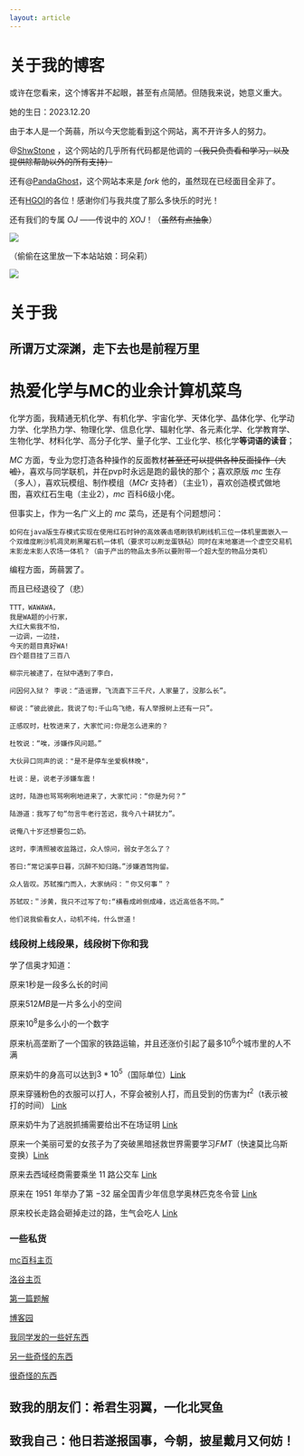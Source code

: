 ```yaml
---
layout: article
---
```


# 关于我的博客
或许在您看来，这个博客并不起眼，甚至有点简陋。但随我来说，她意义重大。

她的生日：$2023.12.20$

由于本人是一个蒟蒻，所以今天您能看到这个网站，离不开许多人的努力。

@[ShwStone](https://www.luogu.com.cn/user/491204) ，这个网站的几乎所有代码都是他调的 ~~（我只负责看和学习，以及提供除帮助以外的所有支持）~~

还有@[PandaGhost](https://www.luogu.com.cn/user/415701)，这个网站本来是 $fork$ 他的，虽然现在已经面目全非了。

还有[HGOI](https://www.luogu.com.cn/team/66009#main)的各位！感谢你们与我共度了那么多快乐的时光！

还有我们的专属 $OJ$ ——传说中的 $XOJ$！（~~虽然有点抽象~~）

![](https://cdn.luogu.com.cn/upload/image_hosting/1is4v7o1.png)

（偷偷在这里放一下本站站娘：珂朵莉）

![](https://cdn.luogu.com.cn/upload/image_hosting/guh4u28q.png)
# 关于我
## 所谓万丈深渊，走下去也是前程万里

# 热爱**化学**与**MC**的**业余计算机菜鸟**

化学方面，我精通无机化学、有机化学、宇宙化学、天体化学、晶体化学、化学动力学、化学热力学、物理化学、信息化学、辐射化学、各元素化学、化学教育学、生物化学、材料化学、高分子化学、量子化学、工业化学、核化学**等词语的读音**；

$MC$ 方面，专业为您打造各种操作的反面教材~~甚至还可以提供各种反面操作（大嘘）~~，喜欢与同学联机，并在pvp时永远是跑的最快的那个；喜欢原版 $mc$ 生存（多人），喜欢玩模组、制作模组（$MCr$ 支持者）（主业1），喜欢创造模式做地图，喜欢红石生电（主业2），$mc$ 百科6级小佬。

但事实上，作为一名广义上的 $mc$ 菜鸟，还是有个问题想问：
```````
如何在java版生存模式实现在使用红石时钟的高效袭击塔刷铁机刷线机三位一体机里面嵌入一个双维度刷沙机凋灵刷黑曜石机一体机（要求可以刷龙蛋铁砧）同时在末地塞进一个虚空交易机末影龙末影人农场一体机？（由于产出的物品太多所以要附带一个超大型的物品分类机）
```````

编程方面，蒟蒻罢了。

而且已经退役了（悲）

``````
TTT，WAWAWA，
我是WA题的小行家，
大红大紫我不怕，
一边调，一边挂，
今天的题目真好WA!
四个题目挂了三百八
``````

``````
柳宗元被逮了，在狱中遇到了李白，

问因何入狱？ 李说：“造谣罪，飞流直下三千尺，人家量了，没那么长”。

柳说：“彼此彼此，我说了句:千山鸟飞绝，有人举报树上还有一只”。

正感叹时，杜牧进来了，大家忙问:你是怎么进来的？

杜牧说：“唉，涉嫌作风问题。”

大伙异口同声的说："是不是停车坐爱枫林晚"，

杜说：是，说老子涉嫌车震！

这时，陆游也骂骂咧咧地进来了，大家忙问：“你是为何？”

陆游道：我写了句“勿言牛老行苦迟，我今八十耕犹力”。

说俺八十岁还想要包二奶。

这时，李清照被收监路过，众人惊问，弱女子怎么了？

答曰:“常记溪亭日暮，沉醉不知归路。”涉嫌酒驾拘留。

众人皆叹。苏轼推门而入，大家纳闷：＂你又何事＂？

苏轼叹:＂涉黄，我只不过写了句:“横看成岭侧成峰，远近高低各不同。”

他们说我偷看女人，动机不纯，什么世道！
``````
### 线段树上线段果，线段树下你和我


学了信奥才知道：

原来$1$秒是一段多么长的时间

原来$512MB$是一片多么小的空间

原来$10^8$是多么小的一个数字

原来杭高垄断了一个国家的铁路运输，并且还涨价引起了最多$10^6$个城市里的人不满

原来奶牛的身高可以达到$3*10^5$（国际单位）[Link](https://blog.csdn.net/weixin_30784501/article/details/99249601?ops_request_misc=%257B%2522request%255Fid%2522%253A%2522169656869616800184130268%2522%252C%2522scm%2522%253A%252220140713.130102334..%2522%257D&request_id=169656869616800184130268&biz_id=0&utm_medium=distribute.pc_search_result.none-task-blog-2~all~sobaiduend~default-2-99249601-null-null.142^v94^chatsearchT3_1&utm_term=%E5%A5%B6%E7%89%9B%E8%BA%AB%E9%AB%98&spm=1018.2226.3001.4187)

原来穿骚粉色的衣服可以打人，不穿会被别人打，而且受到的伤害为$t^2$（t表示被打的时间） [Link](https://xoj.red/discussion-detail/96)

原来奶牛为了逃脱抓捕需要给出不在场证明 [Link](https://xoj.red/problem/5785)

原来一个美丽可爱的女孩子为了突破黑暗拯救世界需要学习$FMT$（快速莫比乌斯变换）[Link](https://xoj.red/discussion-detail/105)

原来去西域经商需要乘坐 $11$ 路公交车 [Link](https://xoj.red/discussion-detail/108)

原来在 $1951$ 年举办了第 $-32$ 届全国青少年信息学奥林匹克冬令营 [Link](https://www.luogu.com.cn/problem/P7827)

原来校长走路会砸掉走过的路，生气会吃人 [Link](https://xoj.red/discussion-detail/125)

### 一些私货
[mc百科主页](https://center.mcmod.cn/396246/)

[洛谷主页](https://www.luogu.com.cn/user/1061352)

[第一篇题解](https://xoj.red/discussion-detail/43)

[博客园](https://www.cnblogs.com/mekdull/)

[我同学发的一些好东西](https://www.luogu.com.cn/paste/38fhytpl)

[另一些奇怪的东西](https://www.luogu.com.cn/user/565880)

[很奇怪的东西](https://www.luogu.com.cn/paste/ut37ez6d)

## 致我的朋友们：希君生羽翼，一化北冥鱼

## 致我自己：他日若遂报国事，今朝，披星戴月又何妨！
